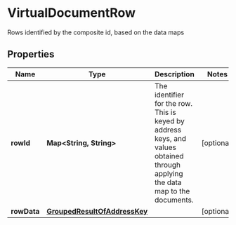 

# VirtualDocumentRow

Rows identified by the composite id, based on the data maps

## Properties

Name | Type | Description | Notes
------------ | ------------- | ------------- | -------------
**rowId** | **Map&lt;String, String&gt;** | The identifier for the row. This is keyed by address keys, and values obtained through applying the data map to the documents. |  [optional]
**rowData** | [**GroupedResultOfAddressKey**](GroupedResultOfAddressKey.md) |  |  [optional]



